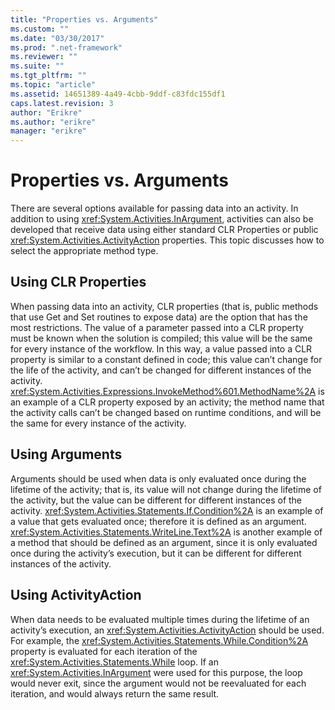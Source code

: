 ```yaml
---
title: "Properties vs. Arguments"
ms.custom: ""
ms.date: "03/30/2017"
ms.prod: ".net-framework"
ms.reviewer: ""
ms.suite: ""
ms.tgt_pltfrm: ""
ms.topic: "article"
ms.assetid: 14651389-4a49-4cbb-9ddf-c83fdc155df1
caps.latest.revision: 3
author: "Erikre"
ms.author: "erikre"
manager: "erikre"
---
```

# Properties vs. Arguments
There are several options available for passing data into an activity. In addition to using <xref:System.Activities.InArgument>, activities can also be developed that receive data using either standard CLR Properties or public <xref:System.Activities.ActivityAction> properties. This topic discusses how to select the appropriate method type.  
  
## Using CLR Properties  
 When passing data into an activity, CLR properties (that is, public methods that use Get and Set routines to expose data) are the option that has the most restrictions. The value of a parameter passed into a CLR property must be known when the solution is compiled; this value will be the same for every instance of the workflow. In this way, a value passed into a CLR property is similar to a constant defined in code; this value can’t change for the life of the activity, and can’t be changed for different instances of the activity. <xref:System.Activities.Expressions.InvokeMethod%601.MethodName%2A> is an example of a CLR property exposed by an activity; the method name that the activity calls can’t be changed based on runtime conditions, and will be the same for every instance of the activity.  
  
## Using Arguments  
 Arguments should be used when data is only evaluated once during the lifetime of the activity; that is, its value will not change during the lifetime of the activity, but the value can be different for different instances of the activity. <xref:System.Activities.Statements.If.Condition%2A> is an example of a value that gets evaluated once; therefore it is defined as an argument. <xref:System.Activities.Statements.WriteLine.Text%2A> is another example of a method that should be defined as an argument, since it is only evaluated once during the activity’s execution, but it can be different for different instances of the activity.  
  
## Using ActivityAction  
 When data needs to be evaluated multiple times during the lifetime of an activity’s execution, an <xref:System.Activities.ActivityAction> should be used. For example, the <xref:System.Activities.Statements.While.Condition%2A> property is evaluated for each iteration of the <xref:System.Activities.Statements.While> loop. If an <xref:System.Activities.InArgument> were used for this purpose, the loop would never exit, since the argument would not be reevaluated for each iteration, and would always return the same result.
